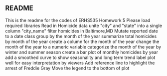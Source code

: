 ## README

This is the readme for the codes of ERHS535 Homework 5
Please load required libraries 
Read in Homicide data
unite "city" and "state" into a single column "city_name"
filter homicides in Baltimore,MD
Mutate reported date to a date class 
group by the month of the year
summarize total homicides by month of the year 
create a column for the month of the year 
change the month of the year to a numeric variable 
categorize the month of the year by winter and summer season 
create a bar plot of monthly homicides by year
add a smoothed curve to show seasonality and long term trend 
label plot well for easy interpretation by viewers 
Add reference line to highlight the arrest of Freddie Gray 
Move the legend to the bottom of plot 